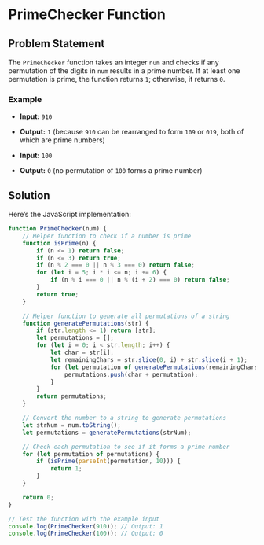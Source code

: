 # PrimeChecker Function

## Problem Statement

The `PrimeChecker` function takes an integer `num` and checks if any permutation of the digits in `num` results in a prime number. If at least one permutation is prime, the function returns `1`; otherwise, it returns `0`.

### Example

- **Input:** `910`
- **Output:** `1` (because `910` can be rearranged to form `109` or `019`, both of which are prime numbers)

- **Input:** `100`
- **Output:** `0` (no permutation of `100` forms a prime number)

## Solution

Here’s the JavaScript implementation:

```javascript
function PrimeChecker(num) {
    // Helper function to check if a number is prime
    function isPrime(n) {
        if (n <= 1) return false;
        if (n <= 3) return true;
        if (n % 2 === 0 || n % 3 === 0) return false;
        for (let i = 5; i * i <= n; i += 6) {
            if (n % i === 0 || n % (i + 2) === 0) return false;
        }
        return true;
    }

    // Helper function to generate all permutations of a string
    function generatePermutations(str) {
        if (str.length <= 1) return [str];
        let permutations = [];
        for (let i = 0; i < str.length; i++) {
            let char = str[i];
            let remainingChars = str.slice(0, i) + str.slice(i + 1);
            for (let permutation of generatePermutations(remainingChars)) {
                permutations.push(char + permutation);
            }
        }
        return permutations;
    }

    // Convert the number to a string to generate permutations
    let strNum = num.toString();
    let permutations = generatePermutations(strNum);

    // Check each permutation to see if it forms a prime number
    for (let permutation of permutations) {
        if (isPrime(parseInt(permutation, 10))) {
            return 1;
        }
    }

    return 0;
}

// Test the function with the example input
console.log(PrimeChecker(910)); // Output: 1
console.log(PrimeChecker(100)); // Output: 0
